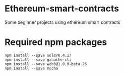 # Ethereum-smart-contracts
Some beginner projects using ethereum smart contracts

# Required npm packages
```
npm install --save solc@0.4.17
npm install --save ganache-cli
npm install --save web3@1.0.0-beta.26
npm install --save mocha
```

